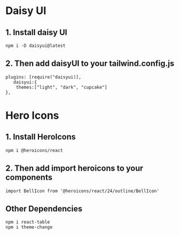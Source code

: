 # Daisy UI
## 1. Install daisy UI
    npm i -D daisyui@latest

## 2. Then add daisyUI to your tailwind.config.js
    plugins: [require("daisyui)],
       daisyui:{
        themes:["light", "dark", "cupcake"]
    },

# Hero Icons
## 1. Install HeroIcons
    npm i @heroicons/react

## 2. Then add import heroicons to your components
    import BellIcon from '@heroicons/react/24/outline/BellIcon'

## Other Dependencies
    npm i react-table
    npm i theme-change